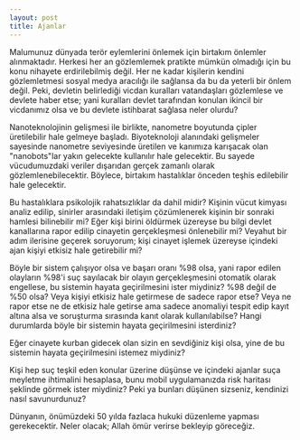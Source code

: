 ```yaml
---
layout: post
title: Ajanlar
---
```


Malumunuz dünyada terör eylemlerini önlemek için birtakım önlemler alınmaktadır. Herkesi her an gözlemlemek pratikte mümkün olmadığı için bu konu nihayete erdirilebilmiş değil. Her ne kadar kişilerin kendini gözlemletmesi sosyal medya aracılığı ile sağlansa da bu da yeterli bir önlem değil. Peki, devletin belirlediği vicdan kuralları vatandaşları gözlemlese ve devlete haber etse; yani kuralları devlet tarafından konulan ikincil bir vicdanımız olsa ve bu devlete istihbarat sağlasa neler olurdu?

Nanoteknolojinin gelişmesi ile birlikte, nanometre boyutunda çipler üretilebilir hale gelmeye başladı. Biyoteknoloji alanındaki gelişmeler sayesinde nanometre seviyesinde üretilen ve kanımıza karışacak olan "nanobots"lar yakın gelecekte kullanılır hale gelecektir. Bu sayede vücudumuzdaki veriler dışarıdan gerçek zamanlı olarak gözlemlenebilecektir. Böylece, birtakım hastalıklar önceden teşhis edilebilir hale gelecektir.

Bu hastalıklara psikolojik rahatsızlıklar da dahil midir? Kişinin vücut kimyası analiz edilip, sinirler arasındaki iletişim çözümlenerek kişinin bir sonraki hamlesi bilinebilir mi? Eğer kişi birini öldürmek üzereyse bu bilgi devlet kanallarına rapor edilip cinayetin gerçekleşmesi önlenebilir mi? Veyahut bir adım ilerisine geçerek soruyorum; kişi cinayet işlemek üzereyse içindeki ajan kişiyi etkisiz hale getirebilir mi?

Böyle bir sistem çalışıyor olsa ve başarı oranı %98 olsa, yani rapor edilen olayların %98'i suç sayılacak bir olayın gerçekleşmesini otomatik olarak engellese, bu sistemin hayata geçirilmesini ister miydiniz? %98 değil de %50 olsa? Veya kişiyi etkisiz hale getirmese de sadece rapor etse? Veya ne rapor etse ne de etkisiz hale getirse ama sadece anomaliyi tespit edip kayıt altına alsa ve soruşturma sırasında kanıt olarak kullanılabilse? Hangi durumlarda böyle bir sistemin hayata geçirilmesini isterdiniz?

Eğer cinayete kurban gidecek olan sizin en sevdiğiniz kişi olsa, yine de bu sistemin hayata geçirilmesini istemez miydiniz?

Kişi hep suç teşkil eden konular üzerine düşünse ve içindeki ajanlar suça meyletme ihtimalini hesaplasa, bunu mobil uygulamanızda risk haritası şeklinde görmek ister miydiniz? Peki ya bunları düşünen sizseniz, kendinizi nasıl savunurdunuz?

Dünyanın, önümüzdeki 50 yılda fazlaca hukuki düzenleme yapması gerekecektir. Neler olacak; Allah ömür verirse bekleyip göreceğiz.
